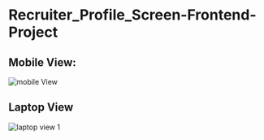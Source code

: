 # Recruiter_Profile_Screen-Frontend-Project


## Mobile View:

![mobile View](https://user-images.githubusercontent.com/65353861/126868556-c9835108-940e-4cd1-8e9f-3826a2143948.png)


## Laptop View

![laptop view 1](https://user-images.githubusercontent.com/65353861/126868571-5aeb99da-3912-49b6-9de2-efcc4c75ed7b.png)
